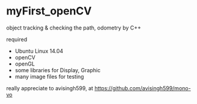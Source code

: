 # myFirst_openCV
object tracking &amp; checking the path, odometry by C++

required

- Ubuntu Linux 14.04
- openCV
- openGL
- some libraries for Display, Graphic
- many image files for testing

really appreciate to  avisingh599, at https://github.com/avisingh599/mono-vo

